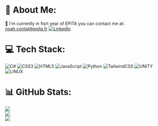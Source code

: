 # 💫 About Me:
🔭 I'm currently in fisrt year of EPITA you can contact me at: noah.contal@epita.fr
[![LinkedIn](https://img.shields.io/badge/LinkedIn-%230077B5.svg?logo=linkedin&logoColor=white)](#)

# 💻 Tech Stack:
![C#](https://img.shields.io/badge/c%23-%23239120.svg?style=for-the-badge&logo=c-sharp&logoColor=white) ![CSS3](https://img.shields.io/badge/css3-%231572B6.svg?style=for-the-badge&logo=css3&logoColor=white) ![HTML5](https://img.shields.io/badge/html5-%23E34F26.svg?style=for-the-badge&logo=html5&logoColor=white) ![JavaScript](https://img.shields.io/badge/javascript-%23323330.svg?style=for-the-badge&logo=javascript&logoColor=%23F7DF1E) ![Python](https://img.shields.io/badge/python-3670A0?style=for-the-badge&logo=python&logoColor=ffdd54) ![TailwindCSS](https://img.shields.io/badge/tailwindcss-%2338B2AC.svg?style=for-the-badge&logo=tailwind-css&logoColor=white) ![UNITY](https://img.shields.io/badge/Unity-%2320232a.svg?style=for-the-badge&logo=unity&logoColor=white) ![LINUX](https://img.shields.io/badge/Linux-FCC624?style=for-the-badge&logo=linux&logoColor=black)

# 📊 GitHub Stats:
![](https://github-readme-stats.vercel.app/api?username=nonotor_67&theme=tokyonight&hide_border=false&include_all_commits=true&count_private=false)<br/>
![](https://github-readme-streak-stats.herokuapp.com/?user=nonotor_67&theme=tokyonight&hide_border=false)<br/>
![](https://github-readme-stats.vercel.app/api/top-langs/?username=nonotor_67&theme=tokyonight&hide_border=false&include_all_commits=true&count_private=false&layout=compact)
